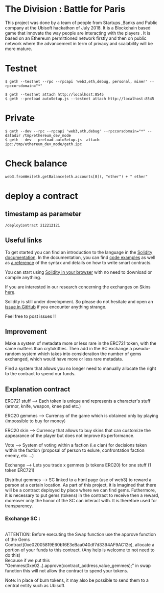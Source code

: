 # The Division : Battle for Paris

This project was done by a team of people from Startups ,Banks and Public company at the Ubisoft hackathon of July 2018. It is a Blockchain based game that  innovate the way people are interacting with the players .
It is based on an Ethereum permittioned network firstly and then on public network where the advancement in term of privacy and scalability will be more mature.

# Testnet
    $ geth --testnet --rpc --rpcapi 'web3,eth,debug, personal, miner' --rpccorsdomain="*"

    $ geth --testnet attach http://localhost:8545
    $ geth --preload autoSetup.js --testnet attach http://localhost:8545                 

# Private
    $ geth --dev --rpc --rpcapi 'web3,eth,debug' --rpccorsdomain="*" --datadir /tmp/ethereum_dev_mode
    $ geth --dev --preload autoSetup.js  attach ipc:/tmp/ethereum_dev_mode/geth.ipc


# Check balance
    web3.fromWei(eth.getBalance(eth.accounts[0]), "ether") + " ether"


# deploy a contract
## timestamp as parameter
    /deployContract 212212121

## Useful links
To get started you can find an introduction to the language in the [Solidity documentation](https://solidity.readthedocs.org). In the documentation, you can find [code examples](https://solidity.readthedocs.io/en/latest/solidity-by-example.html) as well as [a reference](https://solidity.readthedocs.io/en/latest/solidity-in-depth.html) of the syntax and details on how to write smart contracts.

You can start using [Solidity in your browser](http://remix.ethereum.org) with no need to download or compile anything.

If you are interested in our research concerning the exchanges on Skins [here](https://github.com/loomnetwork/transfer-gateway-example).

Solidity is still under development. So please do not hesitate and open an [issue in GitHub](https://github.com/ethereum/solidity/issues) if you encounter anything strange.

Feel free to post issues !!

## Improvement

Make a system of metadata more or less rare in the ERC721 token, with the same matters than crytokitties. Then add in the SC exchange a pseudo-random system which takes into consideration the number of gems exchanged, which would have more or less rare metadata.

Find a system that allows you no longer need to manually allocate the right to the contract to spend our funds.


## Explanation contract

ERC721 stuff --> Each token is unique and represents a character's stuff (armor, knife, weapon, knee pad etc.)

ERC20 gemmes --> Currency of the game which is obtained only by playing (impossible to buy for money)

ERC20 skin --> Currency that allows to buy skins that can customize the appearance of the player but does not improve its performance.

Vote --> System of voting within a faction (i.e clan) for decisions taken within the faction (proposal of person to exlure, confrontation faction enemy, etc ...)

Exchange --> Lets you trade x gemmes (x tokens ERC20) for one stuff (1 token ERC721)

Distribut gemmes --> SC linked to a html page (use of web3) to reward a person at a certain location. As part of this project, it is imagined that there will be a contract deployed by place where we can find gems. Futhermore, it is necessary to put gems (tokens) in the contract to receive then a reward, moreover only the honor of the SC can interact with. It is therefore used for transparency.



### Exchange SC :
<br> ATTENTION: Before executing the Swap function use the approve function of the Gems Contract(0xe02005819E60b16E3eBaa040df7d3394AF9AC12e), allocate a portion of your funds to this contract. (Any help is welcome to not need to do this)</br>
Because if we put this "Gemmes(0xe02..).approve(contract_address,value_gemmes);" in swap function this will not allow the contract to spend your tokens.

Note: In place of burn tokens, it may also be possible to send them to a central entity such as Ubisoft.
